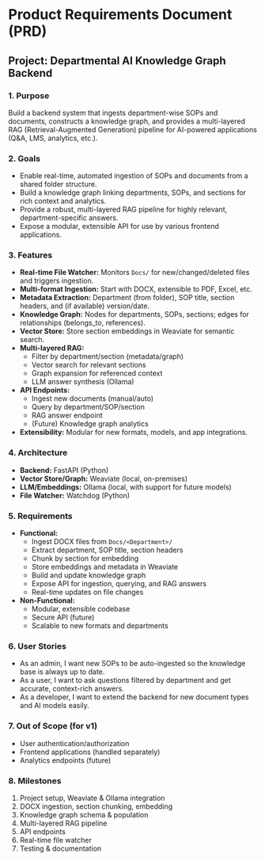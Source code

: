 # Product Requirements Document (PRD)

## Project: Departmental AI Knowledge Graph Backend

### 1. Purpose
Build a backend system that ingests department-wise SOPs and documents, constructs a knowledge graph, and provides a multi-layered RAG (Retrieval-Augmented Generation) pipeline for AI-powered applications (Q&A, LMS, analytics, etc.).

### 2. Goals
- Enable real-time, automated ingestion of SOPs and documents from a shared folder structure.
- Build a knowledge graph linking departments, SOPs, and sections for rich context and analytics.
- Provide a robust, multi-layered RAG pipeline for highly relevant, department-specific answers.
- Expose a modular, extensible API for use by various frontend applications.

### 3. Features
- **Real-time File Watcher:** Monitors `Docs/` for new/changed/deleted files and triggers ingestion.
- **Multi-format Ingestion:** Start with DOCX, extensible to PDF, Excel, etc.
- **Metadata Extraction:** Department (from folder), SOP title, section headers, and (if available) version/date.
- **Knowledge Graph:** Nodes for departments, SOPs, sections; edges for relationships (belongs_to, references).
- **Vector Store:** Store section embeddings in Weaviate for semantic search.
- **Multi-layered RAG:**
  - Filter by department/section (metadata/graph)
  - Vector search for relevant sections
  - Graph expansion for referenced context
  - LLM answer synthesis (Ollama)
- **API Endpoints:**
  - Ingest new documents (manual/auto)
  - Query by department/SOP/section
  - RAG answer endpoint
  - (Future) Knowledge graph analytics
- **Extensibility:** Modular for new formats, models, and app integrations.

### 4. Architecture
- **Backend:** FastAPI (Python)
- **Vector Store/Graph:** Weaviate (local, on-premises)
- **LLM/Embeddings:** Ollama (local, with support for future models)
- **File Watcher:** Watchdog (Python)

### 5. Requirements
- **Functional:**
  - Ingest DOCX files from `Docs/<Department>/`
  - Extract department, SOP title, section headers
  - Chunk by section for embedding
  - Store embeddings and metadata in Weaviate
  - Build and update knowledge graph
  - Expose API for ingestion, querying, and RAG answers
  - Real-time updates on file changes
- **Non-Functional:**
  - Modular, extensible codebase
  - Secure API (future)
  - Scalable to new formats and departments

### 6. User Stories
- As an admin, I want new SOPs to be auto-ingested so the knowledge base is always up to date.
- As a user, I want to ask questions filtered by department and get accurate, context-rich answers.
- As a developer, I want to extend the backend for new document types and AI models easily.

### 7. Out of Scope (for v1)
- User authentication/authorization
- Frontend applications (handled separately)
- Analytics endpoints (future)

### 8. Milestones
1. Project setup, Weaviate & Ollama integration
2. DOCX ingestion, section chunking, embedding
3. Knowledge graph schema & population
4. Multi-layered RAG pipeline
5. API endpoints
6. Real-time file watcher
7. Testing & documentation 